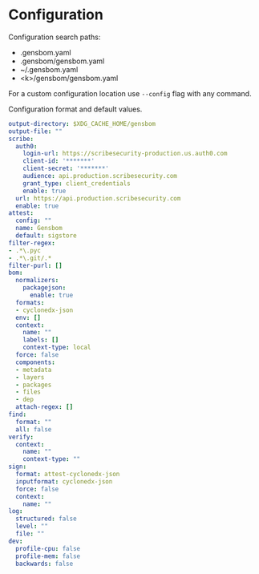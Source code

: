 # Configuration 

Configuration search paths:
- .gensbom.yaml
- .gensbom/gensbom.yaml
- ~/.gensbom.yaml
- \<k\>/gensbom/gensbom.yaml

For a custom configuration location use `--config` flag with any command.

Configuration format and default values.
```yaml
output-directory: $XDG_CACHE_HOME/gensbom
output-file: ""
scribe:
  auth0:
    login-url: https://scribesecurity-production.us.auth0.com
    client-id: '*******'
    client-secret: '*******'
    audience: api.production.scribesecurity.com
    grant_type: client_credentials
    enable: true
  url: https://api.production.scribesecurity.com
  enable: true
attest:
  config: ""
  name: Gensbom
  default: sigstore
filter-regex:
- .*\.pyc
- .*\.git/.*
filter-purl: []
bom:
  normalizers:
    packagejson:
      enable: true
  formats:
  - cyclonedx-json
  env: []
  context:
    name: ""
    labels: []
    context-type: local
  force: false
  components:
  - metadata
  - layers
  - packages
  - files
  - dep
  attach-regex: []
find:
  format: ""
  all: false
verify:
  context:
    name: ""
    context-type: ""
sign:
  format: attest-cyclonedx-json
  inputformat: cyclonedx-json
  force: false
  context:
    name: ""
log:
  structured: false
  level: ""
  file: ""
dev:
  profile-cpu: false
  profile-mem: false
  backwards: false
```
